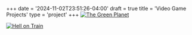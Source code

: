 +++
date = '2024-11-02T23:51:26-04:00'
draft = true
title = 'Video Game Projects'
type = 'project'
+++
[![The Green Planet](/images/projects/green_planet_cover.png)](https://marrero171.itch.io/the-green-planet)

[![Hell on Train](/images/projects/hell_on_train_cover.png)](https://marrero171.itch.io/hell-on-train)

